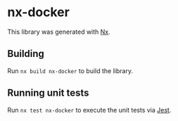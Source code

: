 # nx-docker

This library was generated with [Nx](https://nx.dev).

## Building

Run `nx build nx-docker` to build the library.

## Running unit tests

Run `nx test nx-docker` to execute the unit tests via [Jest](https://jestjs.io).
